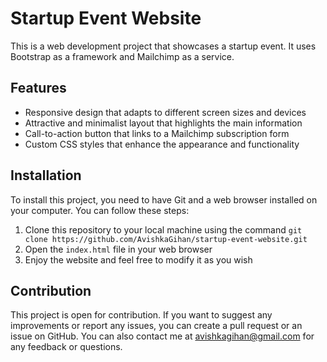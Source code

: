 # Startup Event Website

This is a web development project that showcases a startup event. It uses Bootstrap as a framework and Mailchimp as a service.

## Features

- Responsive design that adapts to different screen sizes and devices
- Attractive and minimalist layout that highlights the main information
- Call-to-action button that links to a Mailchimp subscription form
- Custom CSS styles that enhance the appearance and functionality

## Installation

To install this project, you need to have Git and a web browser installed on your computer. You can follow these steps:

1. Clone this repository to your local machine using the command `git clone https://github.com/AvishkaGihan/startup-event-website.git`
2. Open the `index.html` file in your web browser
3. Enjoy the website and feel free to modify it as you wish

## Contribution

This project is open for contribution. If you want to suggest any improvements or report any issues, you can create a pull request or an issue on GitHub. You can also contact me at avishkagihan@gmail.com for any feedback or questions.

